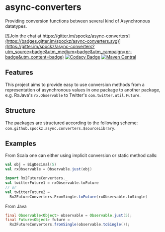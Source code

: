 # async-converters
Providing conversion functions between several kind of Asynchronous datatypes. 

[![Join the chat at https://gitter.im/spockz/async-converters](https://badges.gitter.im/spockz/async-converters.svg)](https://gitter.im/spockz/async-converters?utm_source=badge&utm_medium=badge&utm_campaign=pr-badge&utm_content=badge) [![Codacy Badge](https://api.codacy.com/project/badge/grade/6fe4148741334f5dae2dbf571462e741)](https://www.codacy.com/app/github_9/async-converters) [![Maven Central](https://maven-badges.herokuapp.com/maven-central/com.github.spockz/async-converters/badge.svg)](https://maven-badges.herokuapp.com/maven-central/com.github.spockz/async-converters)

## Features

This project aims to provide easy to use conversion methods from a
representation of asynchronous values in one package to another package,
e.g. RxJava's `rx.Observable` to Twitter's `com.twitter.util.Future`.

## Structure

The packages are structured according to the following scheme: 
`com.github.spockz.async.converters.$sourceLibrary`.

## Examples

From Scala one can either using implicit conversion or static method
calls:

```scala
val obj = BigDecimal(5)
val rxObservable = Observable.just(obj)

import Rx2FutureConverters._
val twitterFuture1 = rxObservable.toFuture
// or
val twitterFuture2 =
  Rx2FutureConverters.FromSingle.toFuture(rxObservable.toSingle)
```

From Java
```java
final Observable<Object> observable = Observable.just(5);
final Future<Object> future = 
  Rx2FutureConverters.fromSingle(observable.toSingle());
```
